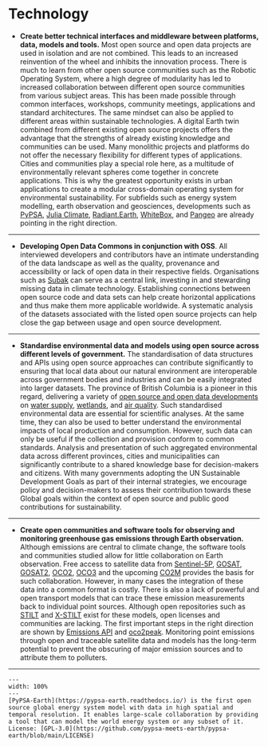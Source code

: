 # Technology

- **Create better technical interfaces and middleware between platforms, data, models and tools.** Most open source and open data projects are used in isolation and are not combined. This leads to an increased reinvention of the wheel and inhibits the innovation process. There is much to learn from other open source communities such as the Robotic Operating System, where a high degree of modularity has led to increased collaboration between different open source communities from various subject areas. This has been made possible through common interfaces, workshops, community meetings, applications and standard architectures. The same mindset can also be applied to different areas within sustainable technologies. A digital Earth twin combined from different existing open source projects offers the advantage that the strengths of already existing knowledge and communities can be used. Many monolithic projects and platforms do not offer the necessary flexibility for different types of applications. Cities and communities play a special role here, as a multitude of environmentally relevant spheres come together in concrete applications. This is why the greatest opportunity exists in urban applications to create a modular cross-domain operating system for environmental sustainability. For subfields such as energy system modelling, earth observation and geosciences, developments such as [PyPSA](https://pypsa.org/), [Julia Climate](https://juliaclimate.org/), [Radiant.Earth](https://www.radiant.earth/), [WhiteBox](https://www.whiteboxgeo.com/), and [Pangeo](https://pangeo.io/) are already pointing in the right direction.

---

- **Developing Open Data Commons in conjunction with OSS**. All interviewed developers and contributors have an intimate understanding of the data landscape as well as the quality, provenance and accessibility or lack of open data in their respective fields. Organisations such as [Subak](https://subak.org/) can serve as a central link, investing in and stewarding missing data in climate technology. Establishing connections between open source code and data sets can help create horizontal applications and thus make them more applicable worldwide. A systematic analysis of the datasets associated with the listed open source projects can help close the gap between usage and open source development.

---

- **Standardise environmental data and models using open source across different levels of government.** The standardisation of data structures and APIs using open source approaches can contribute significantly to ensuring that local data about our natural environment are interoperable across government bodies and industries and can be easily integrated into larger datasets. The province of British Columbia is a pioneer in this regard, delivering a variety of [open source and open data developments](https://github.com/bcgov) on [water supply](https://github.com/bcgov/fasstr), [wetlands](https://github.com/bcgov/wetlandmapR), and [air quality](https://github.com/bcgov/pm25-caaqs-indicator). Such standardised environmental data are essential for scientific analyses. At the same time, they can also be used to better understand the environmental impacts of local production and consumption. However, such data can only be useful if the collection and provision conform to common standards. Analysis and presentation of such aggregated environmental data across different provinces, cities and municipalities can significantly contribute to a shared knowledge base for decision-makers and citizens. With many governments adopting the UN Sustainable Development Goals as part of their internal strategies, we encourage policy and decision-makers to assess their contribution towards these Global goals within the context of open source and public good contributions for sustainability. 

---

- **Create open communities and software tools for observing and monitoring greenhouse gas emissions through Earth observation.** Although emissions are central to climate change, the software tools and communities studied allow for little collaboration on Earth observation. Free access to satellite data from [Sentinel-5P](https://en.wikipedia.org/wiki/Sentinel-5_Precursor), [GOSAT](https://en.wikipedia.org/wiki/Greenhouse_Gases_Observing_Satellite), [GOSAT2](https://en.wikipedia.org/wiki/Greenhouse_Gases_Observing_Satellite-2), [OCO2](https://en.wikipedia.org/wiki/Orbiting_Carbon_Observatory_2), [OCO3](https://en.wikipedia.org/wiki/Orbiting_Carbon_Observatory_3) and the upcoming [CO2M](https://www.esa.int/ESA_Multimedia/Images/2021/02/CO2M) provides the basis for such collaboration. However, in many cases the integration of these data into a common format is costly. There is also a lack of powerful and open transport models that can trace these emission measurements back to individual point sources. Although open repositories such as [STILT](https://github.com/uataq/stilt) and [X-STILT](https://github.com/uataq/X-STILT) exist for these models, open licenses and communities are lacking.  The first important steps in the right direction are shown by [Emissions API](https://github.com/emissions-api/emissions-api) and [oco2peak](https://github.com/dataforgoodfr/batch7_satellite_ges/). Monitoring point emissions through open and traceable satellite data and models has the long-term potential to prevent the obscuring of major emission sources and to attribute them to polluters.  


---

 ```{figure} ../images/africa_osm_map.png
---
width: 100%
---
[PyPSA-Earth](https://pypsa-earth.readthedocs.io/) is the first open source global energy system model with data in high spatial and temporal resolution. It enables large-scale collaboration by providing a tool that can model the world energy system or any subset of it.
License: [GPL-3.0](https://github.com/pypsa-meets-earth/pypsa-earth/blob/main/LICENSE)
```